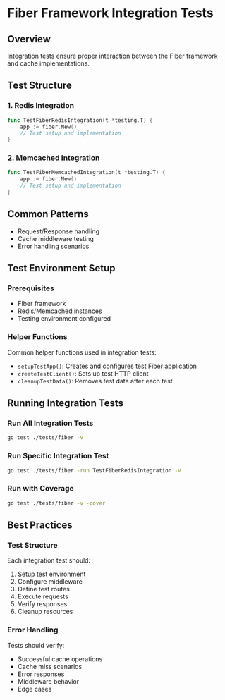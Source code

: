 # Fiber Framework Integration Tests

## Overview
Integration tests ensure proper interaction between the Fiber framework and cache implementations.

## Test Structure

### 1. Redis Integration
```go
func TestFiberRedisIntegration(t *testing.T) {
    app := fiber.New()
    // Test setup and implementation
}
```

### 2. Memcached Integration
```go
func TestFiberMemcachedIntegration(t *testing.T) {
    app := fiber.New()
    // Test setup and implementation
}
```

## Common Patterns
- Request/Response handling
- Cache middleware testing
- Error handling scenarios

## Test Environment Setup

### Prerequisites
- Fiber framework
- Redis/Memcached instances
- Testing environment configured

### Helper Functions
Common helper functions used in integration tests:
- `setupTestApp()`: Creates and configures test Fiber application
- `createTestClient()`: Sets up test HTTP client
- `cleanupTestData()`: Removes test data after each test

## Running Integration Tests

### Run All Integration Tests
```bash
go test ./tests/fiber -v
```

### Run Specific Integration Test
```bash
go test ./tests/fiber -run TestFiberRedisIntegration -v
```

### Run with Coverage
```bash
go test ./tests/fiber -v -cover
```

## Best Practices

### Test Structure
Each integration test should:
1. Setup test environment
2. Configure middleware
3. Define test routes
4. Execute requests
5. Verify responses
6. Cleanup resources

### Error Handling
Tests should verify:
- Successful cache operations
- Cache miss scenarios
- Error responses
- Middleware behavior
- Edge cases 